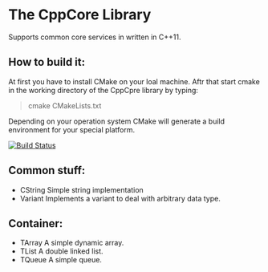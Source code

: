  The CppCore Library
=====================
Supports common core services in written in C++11.

How to build it:
----------------
At first you have to install CMake on your loal machine. Aftr that start cmake in the working directory of the CppCpre library by typing:
> cmake CMakeLists.txt

Depending on your operation system CMake will generate a build environment for your special platform.

[![Build Status](https://travis-ci.org/kimkulling/cppcore.png)](https://travis-ci.org/kimkulling/cppcore)

Common stuff:
-------------
- CString  Simple string implementation
- Variant  Implements a variant to deal with arbitrary data type.

Container:
----------
- TArray  A simple dynamic array.
- TList   A double linked list.
- TQueue  A simple queue.
